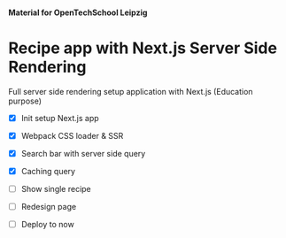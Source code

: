 #### Material for OpenTechSchool Leipzig

# Recipe app with Next.js Server Side Rendering

Full server side rendering setup application with Next.js (Education purpose)

- [x] Init setup Next.js app
- [x] Webpack CSS loader & SSR
- [x] Search bar with server side query
- [x] Caching query
- [ ] Show single recipe
- [ ] Redesign page
- [ ] Deploy to now


